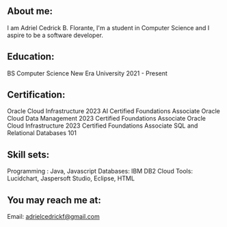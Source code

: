 ## About me:
I am Adriel Cedrick B. Florante, I'm a student in Computer Science and I aspire to be a software developer.

## Education:
BS Computer Science
New Era University
2021 - Present

## Certification:
Oracle Cloud Infrastructure 2023 AI Certified Foundations Associate
Oracle Cloud Data Management 2023 Certified Foundations Associate
Oracle Cloud Infrastructure 2023 Certified Foundations Associate
SQL and Relational Databases 101

## Skill sets:
Programming :  Java, Javascript
Databases: IBM DB2 Cloud
Tools:  Lucidchart, Jaspersoft Studio, Eclipse, HTML

## You may reach me at:
Email: adrielcedrickf@gmail.com

<!--
**AdrielFlorante/AdrielFlorante** is a ✨ _special_ ✨ repository because its `README.md` (this file) appears on your GitHub profile.

Here are some ideas to get you started:

- 🔭 I’m currently working on ...
- 🌱 I’m currently learning ...
- 👯 I’m looking to collaborate on ...
- 🤔 I’m looking for help with ...
- 💬 Ask me about ...
- 📫 How to reach me: ...
- 😄 Pronouns: ...
- ⚡ Fun fact: ...
-->
